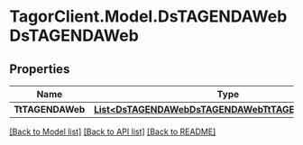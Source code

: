 # TagorClient.Model.DsTAGENDAWebDsTAGENDAWeb

## Properties

Name | Type | Description | Notes
------------ | ------------- | ------------- | -------------
**TtTAGENDAWeb** | [**List&lt;DsTAGENDAWebDsTAGENDAWebTtTAGENDAWebInner&gt;**](DsTAGENDAWebDsTAGENDAWebTtTAGENDAWebInner.md) |  | [optional] 

[[Back to Model list]](../README.md#documentation-for-models) [[Back to API list]](../README.md#documentation-for-api-endpoints) [[Back to README]](../README.md)

